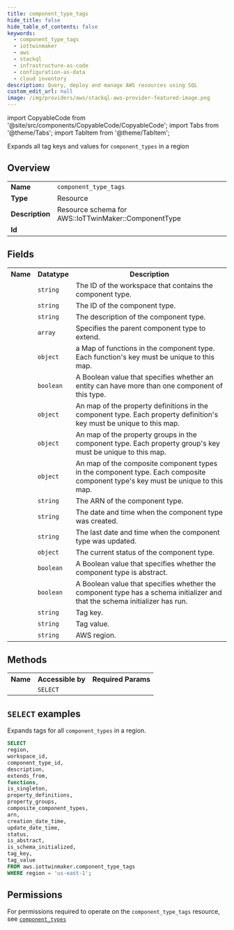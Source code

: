 ```yaml
---
title: component_type_tags
hide_title: false
hide_table_of_contents: false
keywords:
  - component_type_tags
  - iottwinmaker
  - aws
  - stackql
  - infrastructure-as-code
  - configuration-as-data
  - cloud inventory
description: Query, deploy and manage AWS resources using SQL
custom_edit_url: null
image: /img/providers/aws/stackql-aws-provider-featured-image.png
---
```


import CopyableCode from '@site/src/components/CopyableCode/CopyableCode';
import Tabs from '@theme/Tabs';
import TabItem from '@theme/TabItem';

Expands all tag keys and values for <code>component_types</code> in a region

## Overview
<table><tbody>
<tr><td><b>Name</b></td><td><code>component_type_tags</code></td></tr>
<tr><td><b>Type</b></td><td>Resource</td></tr>
<tr><td><b>Description</b></td><td>Resource schema for AWS::IoTTwinMaker::ComponentType</td></tr>
<tr><td><b>Id</b></td><td><CopyableCode code="aws.iottwinmaker.component_type_tags" /></td></tr>
</tbody></table>

## Fields
<table><tbody><tr><th>Name</th><th>Datatype</th><th>Description</th></tr><tr><td><CopyableCode code="workspace_id" /></td><td><code>string</code></td><td>The ID of the workspace that contains the component type.</td></tr>
<tr><td><CopyableCode code="component_type_id" /></td><td><code>string</code></td><td>The ID of the component type.</td></tr>
<tr><td><CopyableCode code="description" /></td><td><code>string</code></td><td>The description of the component type.</td></tr>
<tr><td><CopyableCode code="extends_from" /></td><td><code>array</code></td><td>Specifies the parent component type to extend.</td></tr>
<tr><td><CopyableCode code="functions" /></td><td><code>object</code></td><td>a Map of functions in the component type. Each function's key must be unique to this map.</td></tr>
<tr><td><CopyableCode code="is_singleton" /></td><td><code>boolean</code></td><td>A Boolean value that specifies whether an entity can have more than one component of this type.</td></tr>
<tr><td><CopyableCode code="property_definitions" /></td><td><code>object</code></td><td>An map of the property definitions in the component type. Each property definition's key must be unique to this map.</td></tr>
<tr><td><CopyableCode code="property_groups" /></td><td><code>object</code></td><td>An map of the property groups in the component type. Each property group's key must be unique to this map.</td></tr>
<tr><td><CopyableCode code="composite_component_types" /></td><td><code>object</code></td><td>An map of the composite component types in the component type. Each composite component type's key must be unique to this map.</td></tr>
<tr><td><CopyableCode code="arn" /></td><td><code>string</code></td><td>The ARN of the component type.</td></tr>
<tr><td><CopyableCode code="creation_date_time" /></td><td><code>string</code></td><td>The date and time when the component type was created.</td></tr>
<tr><td><CopyableCode code="update_date_time" /></td><td><code>string</code></td><td>The last date and time when the component type was updated.</td></tr>
<tr><td><CopyableCode code="status" /></td><td><code>object</code></td><td>The current status of the component type.</td></tr>
<tr><td><CopyableCode code="is_abstract" /></td><td><code>boolean</code></td><td>A Boolean value that specifies whether the component type is abstract.</td></tr>
<tr><td><CopyableCode code="is_schema_initialized" /></td><td><code>boolean</code></td><td>A Boolean value that specifies whether the component type has a schema initializer and that the schema initializer has run.</td></tr>
<tr><td><CopyableCode code="tag_key" /></td><td><code>string</code></td><td>Tag key.</td></tr>
<tr><td><CopyableCode code="tag_value" /></td><td><code>string</code></td><td>Tag value.</td></tr>
<tr><td><CopyableCode code="region" /></td><td><code>string</code></td><td>AWS region.</td></tr>
</tbody></table>

## Methods

<table><tbody>
  <tr>
    <th>Name</th>
    <th>Accessible by</th>
    <th>Required Params</th>
  </tr>
  <tr>
    <td><CopyableCode code="list_resources" /></td>
    <td><code>SELECT</code></td>
    <td><CopyableCode code="region" /></td>
  </tr>
</tbody></table>

## `SELECT` examples
Expands tags for all <code>component_types</code> in a region.
```sql
SELECT
region,
workspace_id,
component_type_id,
description,
extends_from,
functions,
is_singleton,
property_definitions,
property_groups,
composite_component_types,
arn,
creation_date_time,
update_date_time,
status,
is_abstract,
is_schema_initialized,
tag_key,
tag_value
FROM aws.iottwinmaker.component_type_tags
WHERE region = 'us-east-1';
```


## Permissions

For permissions required to operate on the <code>component_type_tags</code> resource, see <a href="/providers/aws/iottwinmaker/component_types/#permissions"><code>component_types</code></a>


